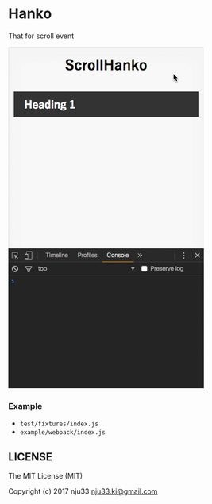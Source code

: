 # Hanko

<!-- [![XO code style](https://img.shields.io/badge/code_style-XO-5ed9c7.svg)](https://github.com/sindresorhus/xo)

[![Build Status](https://travis-ci.org/nju33/hanko.svg?branch=master)](https://travis-ci.org/nju33/hanko) -->

That for scroll event


![screenshot](https://github.com/nju33/hanko/raw/master/images/screenshot.gif?raw=true)
<!--
## Install or Download

```sh
yarn add hanko
npm i -S hanko
```

Or access to [releases page](https://github.com/nju33/hanko/releases).
Then, download the latest version.

## Usage

First, if you read as a separate file

```html
<script src="/path/tp/hanko.js"></script>
```

```js
``` -->

### Example

- `test/fixtures/index.js`
- `example/webpack/index.js`

## LICENSE

The MIT License (MIT)

Copyright (c) 2017 nju33 <nju33.ki@gmail.com>
